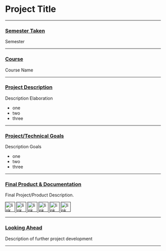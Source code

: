 # Project Title

---

### <u>Semester Taken</u>
Semester

---

### <u>Course</u>
Course Name

---

### <u>Project Description</u>
Description Elaboration
- one
- two
- three

---

### <u>Project/Technical Goals</u>
Description Goals
- one
- two
- three

---

### <u>Final Product & Documentation</u>
Final Project/Product Description.
<div class='icon-container'>
        <a href='' target='_blank' class='icon'>
                <img src='../resources/icons/github.svg' width='32' height='32' alt='link to  GitHub'>
        </a>
        <a href='' target='_blank' class='icon'>
                <img src='../resources/icons/slides.png' width='32' height='32' alt='link to  GitHub'>
        </a>
        <a href='' target='_blank' class='icon'>
                <img src='../resources/icons/linkedin.svg' width='32' height='32' alt='link to  GitHub'>
        </a>
        <a href='' target='_blank' class='icon'>
                <img src='../resources/icons/instagram.svg' width='32' height='32' alt='link to  GitHub'>
        </a>
        <a href='' target='_blank' class='icon'>
                <img src='../resources/icons/drive.png' width='32' height='32' alt='link to  GitHub'>
        </a>
        <a href='' target='_blank' class='icon'>
                <img src='../resources/icons/envelope-fill.svg' width='32' height='32' alt='link to  GitHub'>
        </a>
</div>

---

### <u>Looking Ahead</u>
Description of further project development

---
